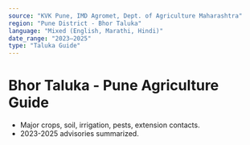 ```yaml
---
source: "KVK Pune, IMD Agromet, Dept. of Agriculture Maharashtra"
region: "Pune District - Bhor Taluka"
language: "Mixed (English, Marathi, Hindi)"
date_range: "2023–2025"
type: "Taluka Guide"
---
```


# Bhor Taluka - Pune Agriculture Guide
- Major crops, soil, irrigation, pests, extension contacts.
- 2023-2025 advisories summarized.
